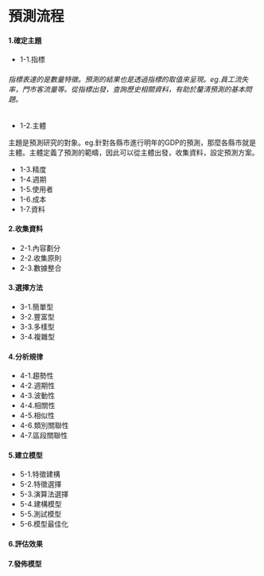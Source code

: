 # 預測流程


#### 1.確定主題
- 1-1.指標</br>
<h6>
指標表達的是數量特徵。預測的結果也是透過指標的取值來呈現。eg.員工流失率，門市客流量等。從指標出發，查詢歷史相關資料，有助於釐清預測的基本問題。
</h6>

- 1-2.主體</br>
<h7>
主題是預測研究的對象。eg.針對各縣市進行明年的GDP的預測，那麼各縣市就是主體。主體定義了預測的範疇，因此可以從主體出發，收集資料，設定預測方案。
</h7>

- 1-3.精度
- 1-4.週期
- 1-5.使用者
- 1-6.成本
- 1-7.資料
#### 2.收集資料
- 2-1.內容劃分
- 2-2.收集原則
- 2-3.數據整合
#### 3.選擇方法
- 3-1.簡單型
- 3-2.豐富型
- 3-3.多樣型
- 3-4.複雜型
#### 4.分析規律
- 4-1.趨勢性
- 4-2.週期性
- 4-3.波動性
- 4-4.相關性
- 4-5.相似性
- 4-6.類別關聯性
- 4-7.區段關聯性
#### 5.建立模型
- 5-1.特徵建構
- 5-2.特徵選擇
- 5-3.演算法選擇
- 5-4.建構模型
- 5-5.測試模型
- 5-6.模型最佳化
#### 6.評估效果
#### 7.發佈模型

